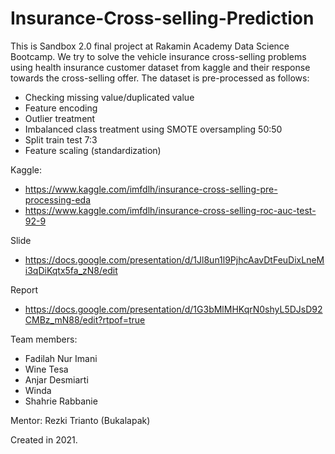 # Insurance-Cross-selling-Prediction

This is Sandbox 2.0 final project at Rakamin Academy Data Science Bootcamp.
We try to solve the vehicle insurance cross-selling problems using health insurance customer dataset from kaggle and their response towards the cross-selling offer.
The dataset is pre-processed as follows:
- Checking missing value/duplicated value
- Feature encoding
- Outlier treatment
- Imbalanced class treatment using SMOTE oversampling 50:50
- Split train test 7:3
- Feature scaling (standardization)

Kaggle:
- https://www.kaggle.com/imfdlh/insurance-cross-selling-pre-processing-eda
- https://www.kaggle.com/imfdlh/insurance-cross-selling-roc-auc-test-92-9

Slide
- https://docs.google.com/presentation/d/1Jl8un1l9PjhcAavDtFeuDixLneMi3qDiKqtx5fa_zN8/edit

Report
- https://docs.google.com/presentation/d/1G3bMlMHKqrN0shyL5DJsD92CMBz_mN88/edit?rtpof=true

Team members:
- Fadilah Nur Imani
- Wine Tesa
- Anjar Desmiarti
- Winda
- Shahrie Rabbanie

Mentor:
Rezki Trianto (Bukalapak)

Created in 2021.
